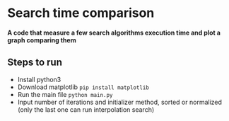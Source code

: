 # Search time comparison
**A code that measure a few search algorithms execution time and plot a graph comparing them**

## Steps to run
- Install python3
- Download matplotlib
`pip install matplotlib`
- Run the main file
`python main.py`
- Input number of iterations and initializer method, sorted or normalized (only the last one can run interpolation search)

